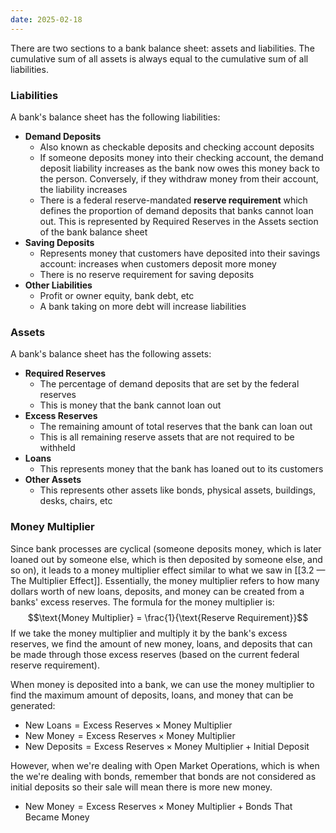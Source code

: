 ```yaml
---
date: 2025-02-18
---
```

There are two sections to a bank balance sheet: assets and liabilities. The cumulative sum of all assets is always equal to the cumulative sum of all liabilities.

### Liabilities
A bank's balance sheet has the following liabilities:
- **Demand Deposits**
	- Also known as checkable deposits and checking account deposits
	- If someone deposits money into their checking account, the demand deposit liability increases as the bank now owes this money back to the person. Conversely, if they withdraw money from their account, the liability increases
	- There is a federal reserve-mandated **reserve requirement** which defines the proportion of demand deposits that banks cannot loan out. This is represented by Required Reserves in the Assets section of the bank balance sheet
- **Saving Deposits**
	- Represents money that customers have deposited into their savings account: increases when customers deposit more money
	- There is no reserve requirement for saving deposits
- **Other Liabilities**
	- Profit or owner equity, bank debt, etc
	- A bank taking on more debt will increase liabilities

### Assets
A bank's balance sheet has the following assets:
- **Required Reserves**
	- The percentage of demand deposits that are set by the federal reserves
	- This is money that the bank cannot loan out
- **Excess Reserves**
	- The remaining amount of total reserves that the bank can loan out
	- This is all remaining reserve assets that are not required to be withheld
- **Loans**
	- This represents money that the bank has loaned out to its customers
- **Other Assets**
	- This represents other assets like bonds, physical assets, buildings, desks, chairs, etc

### Money Multiplier
Since bank processes are cyclical (someone deposits money, which is later loaned out by someone else, which is then deposited by someone else, and so on), it leads to a money multiplier effect similar to what we saw in [[3.2 — The Multiplier Effect]]. Essentially, the money multiplier refers to how many dollars worth of new loans, deposits, and money can be created from a banks' excess reserves. The formula for the money multiplier is:
$$\text{Money Multiplier} = \frac{1}{\text{Reserve Requirement}}$$
If we take the money multiplier and multiply it by the bank's excess reserves, we find the amount of new money, loans, and deposits that can be made through those excess reserves (based on the current federal reserve requirement).

When money is deposited into a bank, we can use the money multiplier to find the maximum amount of deposits, loans, and money that can be generated:
- $\text{New Loans} = \text{Excess Reserves} \times \text{Money Multiplier}$
- $\text{New Money} = \text{Excess Reserves} \times \text{Money Multiplier}$
- $\text{New Deposits} = \text{Excess Reserves} \times \text{Money Multiplier} + \text{Initial Deposit}$

However, when we're dealing with Open Market Operations, which is when the we're dealing with bonds, remember that bonds are not considered as initial deposits so their sale will mean there is more new money.
- $\text{New Money} = \text{Excess Reserves} \times \text{Money Multiplier} + \text{Bonds That Became Money}$